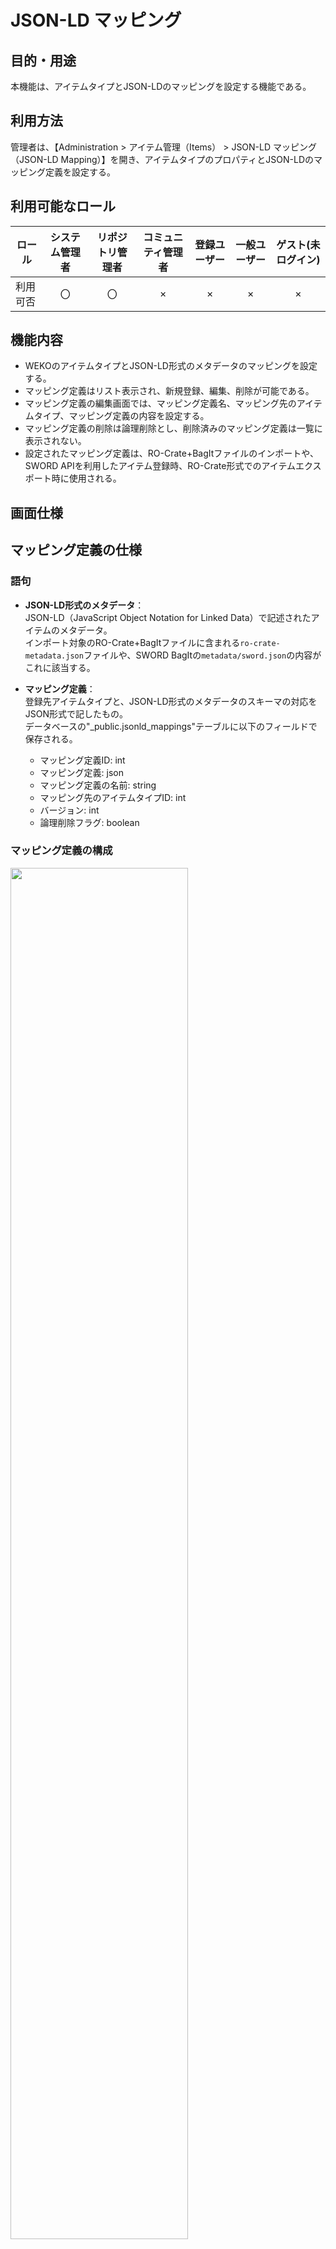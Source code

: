 # JSON-LD マッピング

## 目的・用途
本機能は、アイテムタイプとJSON-LDのマッピングを設定する機能である。

## 利用方法
管理者は、【Administration > アイテム管理（Items） > JSON-LD マッピング（JSON-LD Mapping）】を開き、アイテムタイプのプロパティとJSON-LDのマッピング定義を設定する。

## 利用可能なロール

|  ロール  | システム管理者 | リポジトリ管理者 | コミュニティ管理者 | 登録ユーザー | 一般ユーザー | ゲスト(未ログイン) |
| -------- | :------------: | :--------------: | :----------------: | :----------: | :----------: | :----------------: |
| 利用可否 |       〇       |        〇        |         ×         |      ×      |      ×      |        ×          |

## 機能内容

- WEKOのアイテムタイプとJSON-LD形式のメタデータのマッピングを設定する。
- マッピング定義はリスト表示され、新規登録、編集、削除が可能である。
- マッピング定義の編集画面では、マッピング定義名、マッピング先のアイテムタイプ、マッピング定義の内容を設定する。
- マッピング定義の削除は論理削除とし、削除済みのマッピング定義は一覧に表示されない。
- 設定されたマッピング定義は、RO-Crate+BagItファイルのインポートや、SWORD APIを利用したアイテム登録時、RO-Crate形式でのアイテムエクスポート時に使用される。

## 画面仕様

## マッピング定義の仕様

### 語句

- **JSON-LD形式のメタデータ**：  
  JSON-LD（JavaScript Object Notation for Linked Data）で記述されたアイテムのメタデータ。  
  インポート対象のRO-Crate+BagItファイルに含まれる`ro-crate-metadata.json`ファイルや、SWORD BagItの`metadata/sword.json`の内容がこれに該当する。

- **マッピング定義**：  
  登録先アイテムタイプと、JSON-LD形式のメタデータのスキーマの対応をJSON形式で記したもの。  
  データベースの"_public.jsonld_mappings"テーブルに以下のフィールドで保存される。

  - マッピング定義ID: int
  - マッピング定義: json
  - マッピング定義の名前: string
  - マッピング先のアイテムタイプID: int
  - バージョン: int
  - 論理削除フラグ: boolean

### マッピング定義の構成

<img src="../media/media/image19.png" width="75%">

アイテムタイプのプロパティごとのマッピング定義をJSON形式で記述する。  
キーはアイテムタイプの各プロパティのパスとし、対応する値はJSON-LDのメタデータのパスとする。  
ここで、パスとはプロパティの階層構造をピリオド区切りで表現したものである。

以下にマッピング定義の例を示す。  
アイテムタイプにマッピングするのは、アイテムのタイトル、メタデータの登録日、著者の3つのプロパティとする。  
JSON-LDのメタデータにないプロパティをアイテムタイプにマッピングする場合、`$`をプレフィックスとして指定することで固定値として扱うことができる。  
また、マッピング先のないプロパティをまとめて保持するプロパティを"extra"に対応付けて定義することができる。

```json
{
  "Title": "dc:title",
  "Title.タイトル": "dc:title.value",
  "Title.言語": "dc:title.language",
  "メタデータ登録日.日付": "dateCreated",
  "メタデータ登録日.日付タイプ": "$Created",
  "Creator": "creator",
  "Creator.作成者姓名.姓名": "creator.name",
  "Extra": "extra"
}
```

| アイテムタイプのプロパティのパス | JSON-LDのメタデータのパス | 説明                                                                  |
| -------------------------------- | ------------------------- | --------------------------------------------------------------------- |
| Title                            | dc:title                  | アイテムタイプの "Title" に対応するメタデータのパス                   |
| Title.タイトル                   | dc:title.value            | アイテムタイプの "Title.タイトル" に対応するメタデータのパス          |
| Title.言語                       | dc:title.language         | アイテムタイプの "Title.言語" に対応するメタデータのパス              |
| メタデータ登録日.日付            | dateCreated               | アイテムタイプの "メタデータ登録日.日付" に対応するメタデータのパス   |
| メタデータ登録日.日付タイプ      | $Created                  | アイテムタイプの "メタデータ登録日.日付タイプ" に対応する固定値       |
| Creator                          | creator                   | アイテムタイプの "Creator" に対応するメタデータのパス                 |
| Creator.作成者姓名.姓名          | creator.name              | アイテムタイプの "Creator.作成者姓名.姓名" に対応するメタデータのパス |
| Extra                            | extra                     | マッピングが定義されていないプロパティをまとめて保持するプロパティ    |

このとき、アイテムタイプのJSONは以下に示すように、`properties` 配下に各プロパティについて記述される。  
マッピング定義ではこのスキーマから `title` を抽出してパスとして使用する。  
例えば、アイテムタイプではアイテムのタイトルは`item_1730255238992`(`"タイトル"`)、JSON-LDのメタデータでは`"dc:title"`に記述されるため、マッピング定義は`"Title": "dc:title"`となる。  
また、タイトルの言語は`item_1730255238992`(`"タイトル"`)のサブプロパティ`"subitem_title_language"`(`"言語"`)に記述されるため、マッピング定義は`"Title.言語": "dc:title.language"`となる。

```json
{
  "type": "object",
  "$schema": "http://json-schema.org/draft-04/schema#",
  "required": ["pubdate", "item_1730255238992", "item_1730255318606"],
  "properties": {
    "pubdate": {
      "type": "string",
      "title": "PubDate",
      "format": "datetime"
    },
    "item_1730255238992": {
      "type": "object",
      "title": "タイトル",
      "required": ["subitem_title", "subitem_title_language"],
      "properties": {
        "subitem_title": {
          "type": "string",
          "title": "タイトル",
          "format": "text"
        },
        "subitem_title_language": {
          "enum": [null, "ja", "en"],
          "type": ["null", "string"],
          "title": "言語",
          "format": "select"
        }
      }
    },
    "item_1736145554459": {
      "type": "object",
      "title": "メタデータ登録日",
      "properties": {
        "subitem_date_issued_type": {
          "enum": [null, "Accepted", "Available", "Collected", "Updated"],
          "type": ["null", "string"],
          "title": "日付タイプ",
          "format": "select"
        },
        "subitem_date_issued_datetime": {
          "type": "string",
          "title": "日付",
          "format": "datetime"
        }
      }
    },
    "item_1730255318606": {
      "type": "object",
      "title": "著者",
      "required": ["subitem_author_name"],
      "properties": {
        "subitem_author_name": {
          "type": "string",
          "title": "著者名",
          "format": "text"
        }
      }
    },
    "item_1730529252389": {
      "type": "object",
      "title": "Extra",
      "properties": {
        "interim": {
          "type": "string",
          "format": "text"
        }
      }
    }
  }
}
```

そして、メタデータは以下のようなJSON-LD形式であることを想定する。  
各プロパティは`@graph`の配列に格納されており、すべてのメタデータは`@id`の値が`"./`であるルートデータセットに記述される。  
ルートデータセット直下のキーと`@id`による参照を辿りながら使用されるキーをつなげてパスとする。  
例えばアイテムタイトルは、`@id`:"./"の要素内の `dc:title` で `"#title"` を参照しており、参照先の`"value"`に記述されている。
したがって、パスは`"dc:title.value"`とする。

```json
{
  "@context": "https://w3id.org/ro/crate/1.1/context",
  "@graph": [
    {
      "@id": "ro-crate-metadata.json",
      "@type": "CreativeWork",
      "about": { "@id": "./" },
      "conformsTo": { "@id": "https://w3id.org/ro/crate/1.1" }
    },
    {
      "@id": "./",
      "@type": "Dataset",
      "creator": [
        { "@id": "http://orcid.org/0000-0002-1825-0097" }
      ],
      "datePublished": "2023-01-18",
      "dc:title": { "@id": "#title" },
      "name": "The Sample"
    },
    {
      "@id": "http://orcid.org/0000-0002-1825-0097",
      "@type": "Person",
      "name": "Egon Willighagen",
      "affiliation": "Maastricht University"
    },
    {
      "@id": "#title",
      "@type": "Property",
      "value": "アイテムのサンプル",
      "language": "ja"
    }
  ]
}
```

[ADMIN_2_5：RO-Crate インポート](./ADMIN_2_5.md#マッピング機能)に記すマッピング機能は、このマッピング定義に基づきJSON-LD形式のメタデータをアイテムタイプへマッピングする。  
以下にマッピング結果の例を示す。

```json
{
  "item_1730255238992": [
    { "subitem_title": "アイテムのサンプル",
      "subitem_title_language": "ja"
    }
  ],
  "item_1736145554459": {
    "subitem_date_issued_type": "Created",
    "subitem_date_issued_datetime": "2023-01-18"
  },
  "item_1730255318606": [
    { "subitem_author_name": "Egon Willighagen" }
  ],
  "item_1730529252389": {
    "interim": "\"creator\": [{ \"@id\": \"http://orcid.org/0000-0002-1825-0097\", \"affiliation\": \"Maastricht University\" }]"
  }
}
```

### 制約事項

- マッピング処理は、原則として`ro-crate-metadata.json`および`sword.json`に記述される値のみをアイテムタイプにマッピングする。
- JSON-LDのメタデータに使用されるキーは、階層化されるときに同じキーを複数回使用することはできない。
- 日付のフォーマットを変換する処理は行わない。  
  日付のフォーマットが異なる場合は、アイテムタイプのバリエーションチェックエラーとなるため、`YYYY-MM-DD`形式で記述する必要がある。


## 関連モジュール

- weko_search_ui：マッピング処理を実行する

- weko_records：マッピング定義を管理する


## 関連テーブル

  - jsond_mapping：アイテムタイプとjpcoar語彙のマッピング情報を保持する

    - id：マッピング定義ID
    - name：マッピング定義名
    - mapping：マッピング定義(JSON)
    - item_type_id：アイテムタイプID
    - version_id：バージョンID
    - is_delete：論理削除フラグ

  - jsonld_mapping：マッピング定義を保持する

    - id：ID
    - item_type_id：アイテムタイプID
    - mapping：マッピング定義(JSON)


## 処理概要

## 更新履歴

| 日付       | GitHubコミットID                           | 更新内容                                        |
| ---------- | ------------------------------------------ | ----------------------------------------------- |
| 2024/03/07 |                                            | 初版作成                                        |
